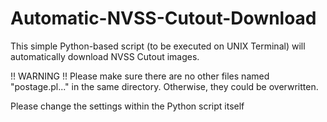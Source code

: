 # Automatic-NVSS-Cutout-Download
This simple Python-based script (to be executed on UNIX Terminal) will automatically download NVSS Cutout images.

!! WARNING !!
Please make sure there are no other files named "postage.pl..." in the same directory.
Otherwise, they could be overwritten.

Please change the settings within the Python script itself

